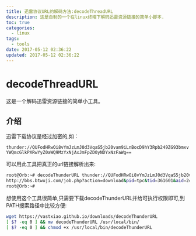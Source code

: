 ```yaml
---
title: 迅雷协议URL的解码方法:decodeThreadURL
description: 这是自制的一个在linux终端下解码迅雷资源链接的简单小脚本.
toc: true
categories:
  - linux
tags:
  - tools
date: 2017-05-12 02:36:22
updated: 2017-05-12 02:36:22
---
```


# decodeThreadURL

这是一个解码迅雷资源链接的简单小工具。

## 介绍
迅雷下载协议是经过加密的,如：

``thunder://QUFodHRwOi8vYmJzLmJ0d3VqaS5jb20vam9iLnBocD9hY3Rpb249ZG93bmxvYWQmcGlkPXRwYyZ0aWQ9MzYxNjAxJmFpZD0yNDYxNzFaWg==``

可以用此工具把真正的url链接解析出来:

```sh
root@Orb:~# decodeThunderURL thunder://QUFodHRwOi8vYmJzLmJ0d3VqaS5jb20vam9iLnBocD9hY3Rpb249ZG93bmxvYWQmcGlkPXRwYyZ0aWQ9MzYxNjAxJmFpZD0yNDYxNzFaWg==
http://bbs.btwuji.com/job.php?action=download&pid=tpc&tid=361601&aid=246171
root@Orb:~#
```

想使用这个工具很简单,只需要下载decodeThunderURL并给可执行权限即可,到PATH搜索路径中比较方便:

```bash
wget https://vastxiao.github.io/downloads/decodeThunderURL
[ $? -eq 0 ] && mv decodeThunderURL /usr/local/bin/
[ $? -eq 0 ] && chmod +x /usr/local/bin/decodeThunderURL
```

